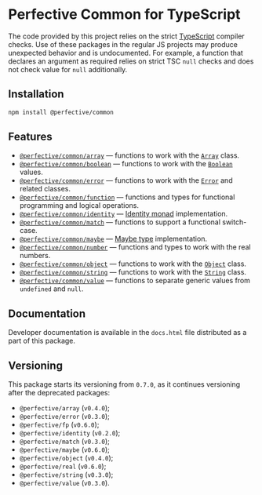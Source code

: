 # Perfective Common for TypeScript

The code provided by this project relies on the strict [TypeScript](http://typescriptlang.org) compiler checks.
Use of these packages in the regular JS projects may produce unexpected behavior and is undocumented.
For example,
a function that declares an argument as required relies on strict TSC `null` checks
and does not check value for `null` additionally.

## Installation

```bash
npm install @perfective/common
```

## Features

-   [`@perfective/common/array`](https://github.com/perfective/ts.common/tree/master/src/array)
    — functions to work with the
    [`Array`](https://developer.mozilla.org/en-US/docs/Web/JavaScript/Reference/Global_Objects/Array) class.
-   [`@perfective/common/boolean`](https://github.com/perfective/ts.common/tree/master/src/boolean)
    — functions to work with the
    [`Boolean`](https://developer.mozilla.org/en-US/docs/Web/JavaScript/Reference/Global_Objects/Boolean) values.
-   [`@perfective/common/error`](https://github.com/perfective/ts.common/tree/master/src/error)
    — functions to work with the
    [`Error`](https://developer.mozilla.org/en-US/docs/Web/JavaScript/Reference/Global_Objects/Error)
    and related classes.
-   [`@perfective/common/function`](https://github.com/perfective/ts.common/tree/master/src/function)
    — functions and types for functional programming and logical operations.
-   [`@perfective/common/identity`](https://github.com/perfective/ts.common/tree/master/src/identity)
    — [Identity monad](<https://en.wikipedia.org/wiki/Monad_(functional_programming)#Identity_monad>) implementation.
-   [`@perfective/common/match`](https://github.com/perfective/ts.common/tree/master/src/match)
    — functions to support a functional switch-case.
-   [`@perfective/common/maybe`](https://github.com/perfective/ts.common/tree/master/src/maybe)
    — [Maybe type](https://en.wikipedia.org/wiki/Option_type) implementation.
-   [`@perfective/common/number`](https://github.com/perfective/ts.common/tree/master/src/number)
    — functions and types to work with the real numbers.
-   [`@perfective/common/object`](https://github.com/perfective/ts.common/tree/master/src/object)
    — functions to work with the
    [`Object`](https://developer.mozilla.org/en-US/docs/Web/JavaScript/Reference/Global_Objects/Object) class.
-   [`@perfective/common/string`](https://github.com/perfective/ts.common/tree/master/src/string)
    — functions to work with the
    [`String`](https://developer.mozilla.org/en-US/docs/Web/JavaScript/Reference/Global_Objects/String) class.
-   [`@perfective/common/value`](https://github.com/perfective/ts.common/tree/master/src/value)
    — functions to separate generic values from `undefined` and `null`.

## Documentation

Developer documentation is available in the `docs.html` file distributed as a part of this package.

## Versioning

This package starts its versioning from `0.7.0`,
as it continues versioning after the deprecated packages:

-   `@perfective/array` (`v0.4.0`);
-   `@perfective/error` (`v0.3.0`);
-   `@perfective/fp` (`v0.6.0`);
-   `@perfective/identity` (`v0.2.0`);
-   `@perfective/match` (`v0.3.0`);
-   `@perfective/maybe` (`v0.6.0`);
-   `@perfective/object` (`v0.4.0`);
-   `@perfective/real` (`v0.6.0`);
-   `@perfective/string` (`v0.3.0`);
-   `@perfective/value` (`v0.3.0`).
